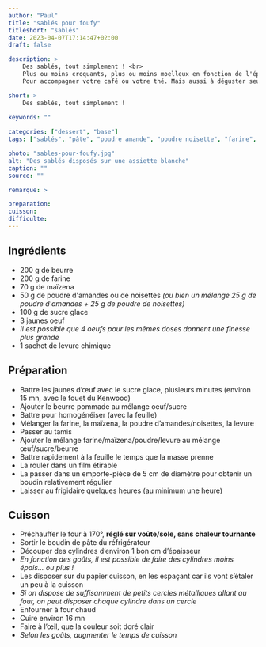 ```yaml
---
author: "Paul"
title: "sablés pour foufy"
titleshort: "sablés"
date: 2023-04-07T17:14:47+02:00
draft: false

description: >
    Des sablés, tout simplement ! <br>
    Plus ou moins croquants, plus ou moins moelleux en fonction de l'épaisseur, du temps de cuisson.
    Pour accompagner votre café ou votre thé. Mais aussi à déguster seul, rien que pour le plaisir.

short: >
    Des sablés, tout simplement !
    
keywords: ""

categories: ["dessert", "base"]
tags: ["sablés", "pâte", "poudre amande", "poudre noisette", "farine", "maïzena", "beurre", "oeuf", "levure chimique", "sucre glace"]

photo: "sables-pour-foufy.jpg"
alt: "Des sablés disposés sur une assiette blanche"
caption: ""
source: ""

remarque: >

preparation: 
cuisson: 
difficulte:
---
```



## Ingrédients
- 200 g de beurre
- 200 g de farine
- 70 g de maïzena
- 50 g de poudre d'amandes ou de noisettes *(ou bien un mélange 25 g de poudre d'amandes + 25 g de poudre de noisettes)*
- 100 g de sucre glace
- 3 jaunes oeuf
- *Il est possible que 4 oeufs pour les mêmes doses donnent une finesse plus grande*
- 1 sachet de levure chimique
## Préparation
- Battre les jaunes d’œuf avec le sucre glace, plusieurs minutes (environ 15 mn, avec le fouet du Kenwood)
- Ajouter le beurre pommade au mélange oeuf/sucre
- Battre pour homogénéiser (avec la feuille)
- Mélanger la farine, la maïzena, la poudre d’amandes/noisettes, la levure
- Passer au tamis
- Ajouter le mélange farine/maïzena/poudre/levure au mélange œuf/sucre/beurre
- Battre rapidement à la feuille le temps que la masse prenne
- La rouler dans un film étirable
- La passer dans un emporte-pièce de 5 cm de diamètre pour obtenir un boudin relativement régulier
- Laisser au frigidaire quelques heures (au minimum une heure)
## Cuisson
- Préchauffer le four à 170°, **réglé sur voûte/sole, sans chaleur tournante**
- Sortir le boudin de pâte du réfrigérateur
- Découper des cylindres d’environ 1 bon cm d’épaisseur
- *En fonction des goûts, il est possible de faire des cylindres moins épais... ou plus !*
- Les disposer sur du papier cuisson, en les espaçant car ils vont s’étaler un peu à la cuisson
- *Si on dispose de suffisamment de petits cercles métalliques allant au four, on peut disposer chaque cylindre dans un cercle*
- Enfourner à four chaud 
- Cuire environ 16 mn
- Faire à l’œil, que la couleur soit doré clair
- *Selon les goûts, augmenter le temps de cuisson*
